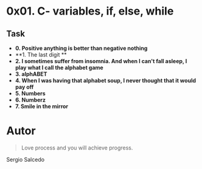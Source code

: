 # 0x01. C- variables, if, else, while
## Task

- **0. Positive anything is better than negative nothing**
- **1. The last digit **
- **2. I sometimes suffer from insomnia. And when I can't fall asleep, I play what I call the alphabet game**
- **3. alphABET**
- **4. When I was having that alphabet soup, I never thought that it would pay off**
- **5. Numbers**
- **6. Numberz**
- **7. Smile in the mirror**

Autor
======
> Love process and you will achieve progress.

Sergio Salcedo
